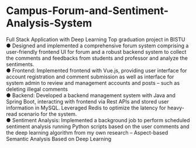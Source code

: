 # Campus-Forum-and-Sentiment-Analysis-System
Full Stack Application with Deep Learning
Top graduation project in BISTU		                                                                                                           
●	Designed and implemented a comprehensive forum system comprising a user-friendly frontend UI for forum and a robust backend system to collect the comments and feedbacks from students and professor and analyze the sentiments.  
●	Frontend: Implemented frontend with Vue.js, providing user interface for account registration and comment submission as well as interface for system admin to review and management accounts and posts – such as deleting illegal comments  
●	Backend: Developed a backend management system with Java and Spring Boot, interacting with frontend via Rest APIs and stored user information in MySQL. Leveraged Redis to optimize the latency for heavy-read scenario for the system.  
●	Sentiment Analysis: Implemented a background job to perform scheduled sentiment analysis running Python scripts based on the user comments and the deep learning algorithm from my own research – Aspect-based Semantic Analysis Based on Deep Learning  

